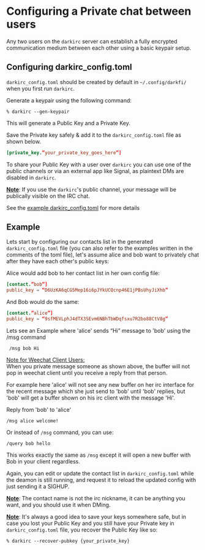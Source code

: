 
# Configuring a Private chat between users

Any two users on the `darkirc` server can establish a fully encrypted 
communication medium between each other using a basic keypair setup.

## Configuring darkirc_config.toml

`darkirc_config.toml` should be created by default in `~/.config/darkfi/`
when you first run `darkirc`.

Generate a keypair using the following command: 

```shell
% darkirc --gen-keypair
```
This will generate a Public Key and a Private Key.

Save the Private key safely & add it to the `darkirc_config.toml` file as shown below.

```toml
[private_key.”your_private_key_goes_here”]
```

To share your Public Key with a user over `darkirc` you can use one of the 
public channels or via an external app like Signal, as plaintext DMs 
are disabled in `darkirc`.

<u><b>Note</b></u>: If you use the `darkirc`'s public channel, your 
message will be publically visible on the IRC chat.

See the [example darkirc_config.toml](https://github.com/darkrenaissance/darkfi/blob/master/bin/darkirc/darkirc_config.toml) for more details

## Example
Lets start by configuring our contacts list in the generated 
`darkirc_config.toml` file (you can also refer to the examples written 
in the comments of the toml file), let's assume alice and bob want to
privately chat after they have each other's public keys:

Alice would add bob to her contact list in her own config file:
```toml
[contact.”bob”]
public_key = “D6UzKA6qCG5Mep16i6pJYkUCQcnp46E1jPBsUhyJiXhb”
```

And Bob would do the same:
```toml
[contact.”alice”]
public_key = “9sfMEVLphJ4dTX3SEvm6NBhTbWDqfsxu7R2bo88CtV8g”

```


Lets see an Example where 'alice' sends “Hi” message to 'bob' using 
the /msg command  
     
     /msg bob Hi


<u>Note for Weechat Client Users:</u>\
When you private message someone as shown above, the buffer will not 
pop in weechat client until you receive a reply from that person.

For example here 'alice' will not see any new buffer on her irc interface for 
the recent message which she just send to 'bob' until 'bob' replies,
but 'bob' will get a buffer shown on his irc client with the message 'Hi'.      

Reply from 'bob' to 'alice' 

    /msg alice welcome!


Or instead of `/msg` command, you can use:
```
/query bob hello
```
This works exactly the same as `/msg` except it will open a new buffer 
with Bob in your client regardless.

Again, you can edit or update the contact list in `darkirc_config.toml`
while the deamon is still running, and request it to reload the updated
config with just sending it a SIGHUP.

<u><b>Note</b></u>: The contact name is not the irc nickname, it can 
be anything you want, and you should use it when DMing.

<u><b>Note</b></u>: It's always a good idea to save your keys somewhere safe, but in 
case you lost your Public Key and you still have your Private key in 
`darkirc_config.toml` file, you recover the Public Key like so:
```shell
% darkirc --recover-pubkey {your_private_key}
```

